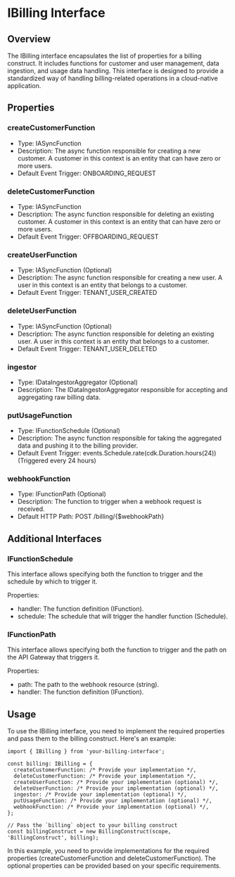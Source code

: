 # IBilling Interface

## Overview[​](#overview "Direct link to Overview")

The IBilling interface encapsulates the list of properties for a billing construct. It includes functions for customer and user management, data ingestion, and usage data handling. This interface is designed to provide a standardized way of handling billing-related operations in a cloud-native application.

## Properties[​](#properties "Direct link to Properties")

### createCustomerFunction[​](#createcustomerfunction "Direct link to createCustomerFunction")

* Type: IASyncFunction
* Description: The async function responsible for creating a new customer. A customer in this context is an entity that can have zero or more users.
* Default Event Trigger: ONBOARDING\_REQUEST

### deleteCustomerFunction[​](#deletecustomerfunction "Direct link to deleteCustomerFunction")

* Type: IASyncFunction
* Description: The async function responsible for deleting an existing customer. A customer in this context is an entity that can have zero or more users.
* Default Event Trigger: OFFBOARDING\_REQUEST

### createUserFunction[​](#createuserfunction "Direct link to createUserFunction")

* Type: IASyncFunction (Optional)
* Description: The async function responsible for creating a new user. A user in this context is an entity that belongs to a customer.
* Default Event Trigger: TENANT\_USER\_CREATED

### deleteUserFunction[​](#deleteuserfunction "Direct link to deleteUserFunction")

* Type: IASyncFunction (Optional)
* Description: The async function responsible for deleting an existing user. A user in this context is an entity that belongs to a customer.
* Default Event Trigger: TENANT\_USER\_DELETED

### ingestor[​](#ingestor "Direct link to ingestor")

* Type: IDataIngestorAggregator (Optional)
* Description: The IDataIngestorAggregator responsible for accepting and aggregating raw billing data.

### putUsageFunction[​](#putusagefunction "Direct link to putUsageFunction")

* Type: IFunctionSchedule (Optional)
* Description: The async function responsible for taking the aggregated data and pushing it to the billing provider.
* Default Event Trigger: events.Schedule.rate(cdk.Duration.hours(24)) (Triggered every 24 hours)

### webhookFunction[​](#webhookfunction "Direct link to webhookFunction")

* Type: IFunctionPath (Optional)
* Description: The function to trigger when a webhook request is received.
* Default HTTP Path: POST /billing/{$webhookPath}

## Additional Interfaces[​](#additional-interfaces "Direct link to Additional Interfaces")

### IFunctionSchedule[​](#ifunctionschedule "Direct link to IFunctionSchedule")

This interface allows specifying both the function to trigger and the schedule by which to trigger it.

Properties:

* handler: The function definition (IFunction).
* schedule: The schedule that will trigger the handler function (Schedule).

### IFunctionPath[​](#ifunctionpath "Direct link to IFunctionPath")

This interface allows specifying both the function to trigger and the path on the API Gateway that triggers it.

Properties:

* path: The path to the webhook resource (string).
* handler: The function definition (IFunction).

## Usage[​](#usage "Direct link to Usage")

To use the IBilling interface, you need to implement the required properties and pass them to the billing construct. Here's an example:

```
import { IBilling } from 'your-billing-interface';

const billing: IBilling = {
  createCustomerFunction: /* Provide your implementation */,
  deleteCustomerFunction: /* Provide your implementation */,
  createUserFunction: /* Provide your implementation (optional) */,
  deleteUserFunction: /* Provide your implementation (optional) */,
  ingestor: /* Provide your implementation (optional) */,
  putUsageFunction: /* Provide your implementation (optional) */,
  webhookFunction: /* Provide your implementation (optional) */,
};

// Pass the `billing` object to your billing construct
const billingConstruct = new BillingConstruct(scope, 'BillingConstruct', billing);
```

In this example, you need to provide implementations for the required properties (createCustomerFunction and deleteCustomerFunction). The optional properties can be provided based on your specific requirements.

